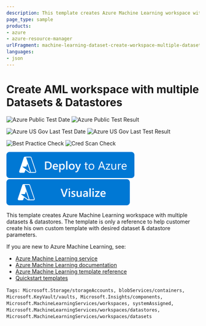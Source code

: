 ```yaml
---
description: This template creates Azure Machine Learning workspace with multiple datasets & datastores.
page_type: sample
products:
- azure
- azure-resource-manager
urlFragment: machine-learning-dataset-create-workspace-multiple-dataset-datastore
languages:
- json
---
```

# Create AML workspace with multiple Datasets & Datastores

![Azure Public Test Date](https://azurequickstartsservice.blob.core.windows.net/badges/quickstarts/microsoft.machinelearningservices/machine-learning-dataset-create-workspace-multiple-dataset-datastore/PublicLastTestDate.svg)
![Azure Public Test Result](https://azurequickstartsservice.blob.core.windows.net/badges/quickstarts/microsoft.machinelearningservices/machine-learning-dataset-create-workspace-multiple-dataset-datastore/PublicDeployment.svg)

![Azure US Gov Last Test Date](https://azurequickstartsservice.blob.core.windows.net/badges/quickstarts/microsoft.machinelearningservices/machine-learning-dataset-create-workspace-multiple-dataset-datastore/FairfaxLastTestDate.svg)
![Azure US Gov Last Test Result](https://azurequickstartsservice.blob.core.windows.net/badges/quickstarts/microsoft.machinelearningservices/machine-learning-dataset-create-workspace-multiple-dataset-datastore/FairfaxDeployment.svg)

![Best Practice Check](https://azurequickstartsservice.blob.core.windows.net/badges/quickstarts/microsoft.machinelearningservices/machine-learning-dataset-create-workspace-multiple-dataset-datastore/BestPracticeResult.svg)
![Cred Scan Check](https://azurequickstartsservice.blob.core.windows.net/badges/quickstarts/microsoft.machinelearningservices/machine-learning-dataset-create-workspace-multiple-dataset-datastore/CredScanResult.svg)

[![Deploy To Azure](https://raw.githubusercontent.com/Azure/azure-quickstart-templates/master/1-CONTRIBUTION-GUIDE/images/deploytoazure.svg?sanitize=true)](https://portal.azure.com/#create/Microsoft.Template/uri/https%3A%2F%2Fraw.githubusercontent.com%2FAzure%2Fazure-quickstart-templates%2Fmaster%2Fquickstarts%2Fmicrosoft.machinelearningservices%2Fmachine-learning-dataset-create-workspace-multiple-dataset-datastore%2Fazuredeploy.json)
[![Visualize](https://raw.githubusercontent.com/Azure/azure-quickstart-templates/master/1-CONTRIBUTION-GUIDE/images/visualizebutton.svg?sanitize=true)](http://armviz.io/#/?load=https%3A%2F%2Fraw.githubusercontent.com%2FAzure%2Fazure-quickstart-templates%2Fmaster%2Fquickstarts%2Fmicrosoft.machinelearningservices%2Fmachine-learning-dataset-create-workspace-multiple-dataset-datastore%2Fazuredeploy.json)

This template creates Azure Machine Learning workspace with multiple datasets & datastores. The template is only a reference to help customer create his own custom template with desired dataset & datastore parameters.

If you are new to Azure Machine Learning, see:

- [Azure Machine Learning service](https://azure.microsoft.com/services/machine-learning-service/)
- [Azure Machine Learning documentation](https://learn.microsoft.com/azure/machine-learning/)
- [Azure Machine Learning template reference](https://learn.microsoft.com/azure/templates/microsoft.machinelearningservices/allversions)
- [Quickstart templates](https://azure.microsoft.com/resources/templates/)

`Tags: Microsoft.Storage/storageAccounts, blobServices/containers, Microsoft.KeyVault/vaults, Microsoft.Insights/components, Microsoft.MachineLearningServices/workspaces, systemAssigned, Microsoft.MachineLearningServices/workspaces/datastores, Microsoft.MachineLearningServices/workspaces/datasets`
